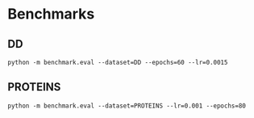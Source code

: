 # Benchmarks #

## DD ##
```
python -m benchmark.eval --dataset=DD --epochs=60 --lr=0.0015
```

## PROTEINS ##
```
python -m benchmark.eval --dataset=PROTEINS --lr=0.001 --epochs=80
```

